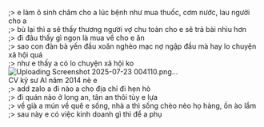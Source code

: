 ;> e làm ô sinh chăm cho a lúc bệnh như mua thuốc, cơm nước, lau người cho a<br>
;> bù lại thì a sẽ thấy thương người vợ chu toàn cho e sẽ trả bài nhìu hơn<br>
;> đi đâu thấy gì ngon là mua về cho e ăn<br>
;> sao con đàn bà yến đầu xoăn nghèo mạc nợ ngập đầu mà hay lo chuyện xã hội quá<br>
;> như e thấy a có lo chuyện xã hội ko<br>
![Uploading Screenshot 2025-07-23 004110.png…]()<br>
CV kỹ sư AI năm 2014 nè e<br>
;> add zalo a đi nào a cho địa chỉ đi hẹn hò<br>
;> đi quán nào ở long an, tân an thôi tùy e lựa<br>
;> về già a mún về quê e sống, nhà a thì sống chèo nèo họ hàng, ồn ào lắm<br>
;> sau này e có việc kinh doanh gì thì để a phụ
